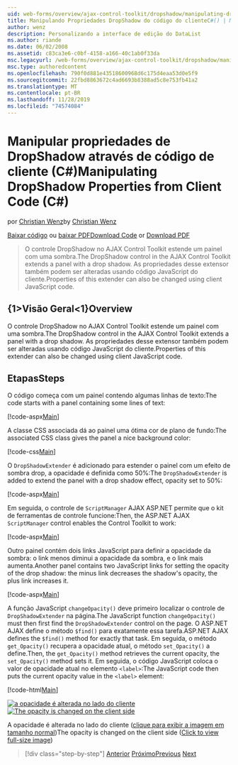 ```yaml
---
uid: web-forms/overview/ajax-control-toolkit/dropshadow/manipulating-dropshadow-properties-from-client-code-cs
title: Manipulando Propriedades DropShadow do código do clienteC#() | Microsoft Docs
author: wenz
description: Personalizando a interface de edição do DataList
ms.author: riande
ms.date: 06/02/2008
ms.assetid: c83ca3e6-c0bf-4158-a166-40c1ab0f33da
msc.legacyurl: /web-forms/overview/ajax-control-toolkit/dropshadow/manipulating-dropshadow-properties-from-client-code-cs
msc.type: authoredcontent
ms.openlocfilehash: 790f0d881e43518600968d6c175d4eaa53d0e5f9
ms.sourcegitcommit: 22fbd8863672c4ad6693b8388ad5c8e753fb41a2
ms.translationtype: MT
ms.contentlocale: pt-BR
ms.lasthandoff: 11/28/2019
ms.locfileid: "74574084"
---
```

# <a name="manipulating-dropshadow-properties-from-client-code-c"></a><span data-ttu-id="a1f27-103">Manipular propriedades de DropShadow através de código de cliente (C#)</span><span class="sxs-lookup"><span data-stu-id="a1f27-103">Manipulating DropShadow Properties from Client Code (C#)</span></span>

<span data-ttu-id="a1f27-104">por [Christian Wenz](https://github.com/wenz)</span><span class="sxs-lookup"><span data-stu-id="a1f27-104">by [Christian Wenz](https://github.com/wenz)</span></span>

<span data-ttu-id="a1f27-105">[Baixar código](https://download.microsoft.com/download/5/1/6/51652a81-500b-4f6b-88d3-617103e7941e/DropShadow2.cs.zip) ou [baixar PDF](https://download.microsoft.com/download/b/6/a/b6ae89ee-df69-4c87-9bfb-ad1eb2b23373/dropshadow2CS.pdf)</span><span class="sxs-lookup"><span data-stu-id="a1f27-105">[Download Code](https://download.microsoft.com/download/5/1/6/51652a81-500b-4f6b-88d3-617103e7941e/DropShadow2.cs.zip) or [Download PDF](https://download.microsoft.com/download/b/6/a/b6ae89ee-df69-4c87-9bfb-ad1eb2b23373/dropshadow2CS.pdf)</span></span>

> <span data-ttu-id="a1f27-106">O controle DropShadow no AJAX Control Toolkit estende um painel com uma sombra.</span><span class="sxs-lookup"><span data-stu-id="a1f27-106">The DropShadow control in the AJAX Control Toolkit extends a panel with a drop shadow.</span></span> <span data-ttu-id="a1f27-107">As propriedades desse extensor também podem ser alteradas usando código JavaScript do cliente.</span><span class="sxs-lookup"><span data-stu-id="a1f27-107">Properties of this extender can also be changed using client JavaScript code.</span></span>

## <a name="overview"></a><span data-ttu-id="a1f27-108">{1&gt;Visão Geral&lt;1}</span><span class="sxs-lookup"><span data-stu-id="a1f27-108">Overview</span></span>

<span data-ttu-id="a1f27-109">O controle DropShadow no AJAX Control Toolkit estende um painel com uma sombra.</span><span class="sxs-lookup"><span data-stu-id="a1f27-109">The DropShadow control in the AJAX Control Toolkit extends a panel with a drop shadow.</span></span> <span data-ttu-id="a1f27-110">As propriedades desse extensor também podem ser alteradas usando código JavaScript do cliente.</span><span class="sxs-lookup"><span data-stu-id="a1f27-110">Properties of this extender can also be changed using client JavaScript code.</span></span>

## <a name="steps"></a><span data-ttu-id="a1f27-111">Etapas</span><span class="sxs-lookup"><span data-stu-id="a1f27-111">Steps</span></span>

<span data-ttu-id="a1f27-112">O código começa com um painel contendo algumas linhas de texto:</span><span class="sxs-lookup"><span data-stu-id="a1f27-112">The code starts with a panel containing some lines of text:</span></span>

[!code-aspx[Main](manipulating-dropshadow-properties-from-client-code-cs/samples/sample1.aspx)]

<span data-ttu-id="a1f27-113">A classe CSS associada dá ao painel uma ótima cor de plano de fundo:</span><span class="sxs-lookup"><span data-stu-id="a1f27-113">The associated CSS class gives the panel a nice background color:</span></span>

[!code-css[Main](manipulating-dropshadow-properties-from-client-code-cs/samples/sample2.css)]

<span data-ttu-id="a1f27-114">O `DropShadowExtender` é adicionado para estender o painel com um efeito de sombra drop, a opacidade é definida como 50%:</span><span class="sxs-lookup"><span data-stu-id="a1f27-114">The `DropShadowExtender` is added to extend the panel with a drop shadow effect, opacity set to 50%:</span></span>

[!code-aspx[Main](manipulating-dropshadow-properties-from-client-code-cs/samples/sample3.aspx)]

<span data-ttu-id="a1f27-115">Em seguida, o controle de `ScriptManager` AJAX ASP.NET permite que o kit de ferramentas de controle funcione:</span><span class="sxs-lookup"><span data-stu-id="a1f27-115">Then, the ASP.NET AJAX `ScriptManager` control enables the Control Toolkit to work:</span></span>

[!code-aspx[Main](manipulating-dropshadow-properties-from-client-code-cs/samples/sample4.aspx)]

<span data-ttu-id="a1f27-116">Outro painel contém dois links JavaScript para definir a opacidade da sombra: o link menos diminui a opacidade da sombra, e o link mais aumenta.</span><span class="sxs-lookup"><span data-stu-id="a1f27-116">Another panel contains two JavaScript links for setting the opacity of the drop shadow: the minus link decreases the shadow's opacity, the plus link increases it.</span></span>

[!code-aspx[Main](manipulating-dropshadow-properties-from-client-code-cs/samples/sample5.aspx)]

<span data-ttu-id="a1f27-117">A função JavaScript `changeOpacity()` deve primeiro localizar o controle de `DropShadowExtender` na página.</span><span class="sxs-lookup"><span data-stu-id="a1f27-117">The JavaScript function `changeOpacity()` must then first find the `DropShadowExtender` control on the page.</span></span> <span data-ttu-id="a1f27-118">O ASP.NET AJAX define o método `$find()` para exatamente essa tarefa.</span><span class="sxs-lookup"><span data-stu-id="a1f27-118">ASP.NET AJAX defines the `$find()` method for exactly that task.</span></span> <span data-ttu-id="a1f27-119">Em seguida, o método `get_Opacity()` recupera a opacidade atual, o método `set_Opacity()` a define.</span><span class="sxs-lookup"><span data-stu-id="a1f27-119">Then, the `get_Opacity()` method retrieves the current opacity, the `set_Opacity()` method sets it.</span></span> <span data-ttu-id="a1f27-120">Em seguida, o código JavaScript coloca o valor de opacidade atual no elemento `<label>`:</span><span class="sxs-lookup"><span data-stu-id="a1f27-120">The JavaScript code then puts the current opacity value in the `<label>` element:</span></span>

[!code-html[Main](manipulating-dropshadow-properties-from-client-code-cs/samples/sample6.html)]

<span data-ttu-id="a1f27-121">[![a opacidade é alterada no lado do cliente](manipulating-dropshadow-properties-from-client-code-cs/_static/image2.png)](manipulating-dropshadow-properties-from-client-code-cs/_static/image1.png)</span><span class="sxs-lookup"><span data-stu-id="a1f27-121">[![The opacity is changed on the client side](manipulating-dropshadow-properties-from-client-code-cs/_static/image2.png)](manipulating-dropshadow-properties-from-client-code-cs/_static/image1.png)</span></span>

<span data-ttu-id="a1f27-122">A opacidade é alterada no lado do cliente ([clique para exibir a imagem em tamanho normal](manipulating-dropshadow-properties-from-client-code-cs/_static/image3.png))</span><span class="sxs-lookup"><span data-stu-id="a1f27-122">The opacity is changed on the client side ([Click to view full-size image](manipulating-dropshadow-properties-from-client-code-cs/_static/image3.png))</span></span>

> [!div class="step-by-step"]
> <span data-ttu-id="a1f27-123">[Anterior](adjusting-the-z-index-of-a-dropshadow-cs.md)
> [Próximo](adjusting-the-z-index-of-a-dropshadow-vb.md)</span><span class="sxs-lookup"><span data-stu-id="a1f27-123">[Previous](adjusting-the-z-index-of-a-dropshadow-cs.md)
[Next](adjusting-the-z-index-of-a-dropshadow-vb.md)</span></span>
